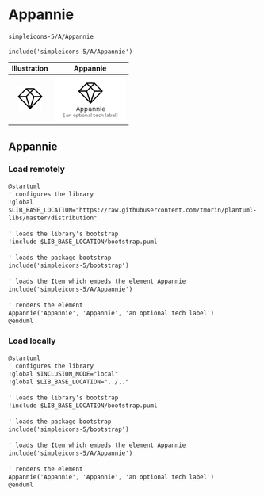 # Appannie


```text
simpleicons-5/A/Appannie
```

```text
include('simpleicons-5/A/Appannie')
```



| Illustration | Appannie |
| :---: | :---: |
| ![illustration for Illustration](../../simpleicons-5/A/Appannie.png) | ![illustration for Appannie](../../simpleicons-5/A/Appannie.Local.png) |




## Appannie

### Load remotely
```plantuml
@startuml
' configures the library
!global $LIB_BASE_LOCATION="https://raw.githubusercontent.com/tmorin/plantuml-libs/master/distribution"

' loads the library's bootstrap
!include $LIB_BASE_LOCATION/bootstrap.puml

' loads the package bootstrap
include('simpleicons-5/bootstrap')

' loads the Item which embeds the element Appannie
include('simpleicons-5/A/Appannie')

' renders the element
Appannie('Appannie', 'Appannie', 'an optional tech label')
@enduml
```

### Load locally
```plantuml
@startuml
' configures the library
!global $INCLUSION_MODE="local"
!global $LIB_BASE_LOCATION="../.."

' loads the library's bootstrap
!include $LIB_BASE_LOCATION/bootstrap.puml

' loads the package bootstrap
include('simpleicons-5/bootstrap')

' loads the Item which embeds the element Appannie
include('simpleicons-5/A/Appannie')

' renders the element
Appannie('Appannie', 'Appannie', 'an optional tech label')
@enduml
```

